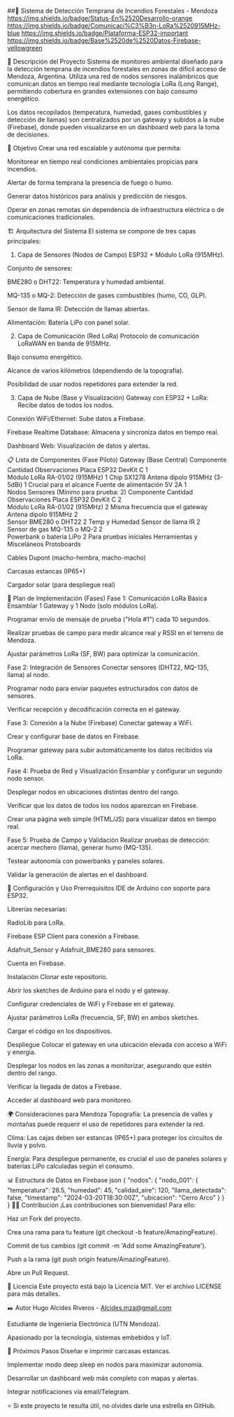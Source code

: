 ##🚨 Sistema de Detección Temprana de Incendios Forestales - Mendoza
https://img.shields.io/badge/Status-En%2520Desarrollo-orange
https://img.shields.io/badge/Comunicaci%C3%B3n-LoRa%2520915MHz-blue
https://img.shields.io/badge/Plataforma-ESP32-important
https://img.shields.io/badge/Base%2520de%2520Datos-Firebase-yellowgreen

📖 Descripción del Proyecto
Sistema de monitoreo ambiental diseñado para la detección temprana de incendios forestales en zonas de difícil acceso de Mendoza, Argentina. Utiliza una red de nodos sensores inalámbricos que comunican datos en tiempo real mediante tecnología LoRa (Long Range), permitiendo cobertura en grandes extensiones con bajo consumo energético.

Los datos recopilados (temperatura, humedad, gases combustibles y detección de llamas) son centralizados por un gateway y subidos a la nube (Firebase), donde pueden visualizarse en un dashboard web para la toma de decisiones.

🎯 Objetivo
Crear una red escalable y autónoma que permita:

Monitorear en tiempo real condiciones ambientales propicias para incendios.

Alertar de forma temprana la presencia de fuego o humo.

Generar datos históricos para análisis y predicción de riesgos.

Operar en zonas remotas sin dependencia de infraestructura eléctrica o de comunicaciones tradicionales.

🏗️ Arquitectura del Sistema
El sistema se compone de tres capas principales:

1. Capa de Sensores (Nodos de Campo)
ESP32 + Módulo LoRa (915MHz).

Conjunto de sensores:

BME280 o DHT22: Temperatura y humedad ambiental.

MQ-135 o MQ-2: Detección de gases combustibles (humo, CO, GLP).

Sensor de llama IR: Detección de llamas abiertas.

Alimentación: Batería LiPo con panel solar.

2. Capa de Comunicación (Red LoRa)
Protocolo de comunicación LoRaWAN en banda de 915MHz.

Bajo consumo energético.

Alcance de varios kilómetros (dependiendo de la topografía).

Posibilidad de usar nodos repetidores para extender la red.

3. Capa de Nube (Base y Visualización)
Gateway con ESP32 + LoRa: Recibe datos de todos los nodos.

Conexión WiFi/Ethernet: Sube datos a Firebase.

Firebase Realtime Database: Almacena y sincroniza datos en tiempo real.

Dashboard Web: Visualización de datos y alertas.

📋 Lista de Componentes (Fase Piloto)
Gateway (Base Central)
Componente	Cantidad	Observaciones
Placa ESP32 DevKit C	1	
Módulo LoRa RA-01/02 (915MHz)	1	Chip SX1278
Antena dipolo 915MHz (3-5dBi)	1	Crucial para el alcance
Fuente de alimentación 5V 2A	1	
Nodos Sensores (Mínimo para prueba: 2)
Componente	Cantidad	Observaciones
Placa ESP32 DevKit C	2	
Módulo LoRa RA-01/02 (915MHz)	2	Misma frecuencia que el gateway
Antena dipolo 915MHz	2	
Sensor BME280 o DHT22	2	Temp y Humedad
Sensor de llama IR	2	
Sensor de gas MQ-135 o MQ-2	2	
Powerbank o batería LiPo	2	Para pruebas iniciales
Herramientas y Misceláneos
Protoboards

Cables Dupont (macho-hembra, macho-macho)

Carcasas estancas (IP65+)

Cargador solar (para despliegue real)

🚀 Plan de Implementación (Fases)
Fase 1: Comunicación LoRa Básica
Ensamblar 1 Gateway y 1 Nodo (solo módulos LoRa).

Programar envío de mensaje de prueba ("Hola #1") cada 10 segundos.

Realizar pruebas de campo para medir alcance real y RSSI en el terreno de Mendoza.

Ajustar parámetros LoRa (SF, BW) para optimizar la comunicación.

Fase 2: Integración de Sensores
Conectar sensores (DHT22, MQ-135, llama) al nodo.

Programar nodo para enviar paquetes estructurados con datos de sensores.

Verificar recepción y decodificación correcta en el gateway.

Fase 3: Conexión a la Nube (Firebase)
Conectar gateway a WiFi.

Crear y configurar base de datos en Firebase.

Programar gateway para subir automáticamente los datos recibidos vía LoRa.

Fase 4: Prueba de Red y Visualización
Ensamblar y configurar un segundo nodo sensor.

Desplegar nodos en ubicaciones distintas dentro del rango.

Verificar que los datos de todos los nodos aparezcan en Firebase.

Crear una página web simple (HTML/JS) para visualizar datos en tiempo real.

Fase 5: Prueba de Campo y Validación
Realizar pruebas de detección: acercar mechero (llama), generar humo (MQ-135).

Testear autonomía con powerbanks y paneles solares.

Validar la generación de alertas en el dashboard.

🔧 Configuración y Uso
Prerrequisitos
IDE de Arduino con soporte para ESP32.

Librerías necesarias:

RadioLib para LoRa.

Firebase ESP Client para conexión a Firebase.

Adafruit_Sensor y Adafruit_BME280 para sensores.

Cuenta en Firebase.

Instalación
Clonar este repositorio.

Abrir los sketches de Arduino para el nodo y el gateway.

Configurar credenciales de WiFi y Firebase en el gateway.

Ajustar parámetros LoRa (frecuencia, SF, BW) en ambos sketches.

Cargar el código en los dispositivos.

Despliegue
Colocar el gateway en una ubicación elevada con acceso a WiFi y energía.

Desplegar los nodos en las zonas a monitorizar, asegurando que estén dentro del rango.

Verificar la llegada de datos a Firebase.

Acceder al dashboard web para monitoreo.

🌍 Consideraciones para Mendoza
Topografía: La presencia de valles y montañas puede requerir el uso de repetidores para extender la red.

Clima: Las cajas deben ser estancas (IP65+) para proteger los circuitos de lluvia y polvo.

Energía: Para despliegue permanente, es crucial el uso de paneles solares y baterías LiPo calculadas según el consumo.

📊 Estructura de Datos en Firebase
json
{
  "nodos": {
    "nodo_001": {
      "temperatura": 28.5,
      "humedad": 45,
      "calidad_aire": 120,
      "llama_detectada": false,
      "timestamp": "2024-03-20T18:30:00Z",
      "ubicacion": "Cerro Arco"
    }
  }
}
👨‍💻 Contribución
¡Las contribuciones son bienvenidas! Para ello:

Haz un Fork del proyecto.

Crea una rama para tu feature (git checkout -b feature/AmazingFeature).

Commit de tus cambios (git commit -m 'Add some AmazingFeature').

Push a la rama (git push origin feature/AmazingFeature).

Abre un Pull Request.

📄 Licencia
Este proyecto está bajo la Licencia MIT. Ver el archivo LICENSE para más detalles.

✒️ Autor
Hugo Alcides Riveros - Alcides.mza@gmail.com

Estudiante de Ingeniería Electrónica (UTN Mendoza).

Apasionado por la tecnología, sistemas embebidos y IoT.

🎯 Próximos Pasos
Diseñar e imprimir carcasas estancas.

Implementar modo deep sleep en nodos para maximizar autonomía.

Desarrollar un dashboard web más completo con mapas y alertas.

Integrar notificaciones vía email/Telegram.

⭐ Si este proyecto te resulta útil, no olvides darle una estrella en GitHub.
